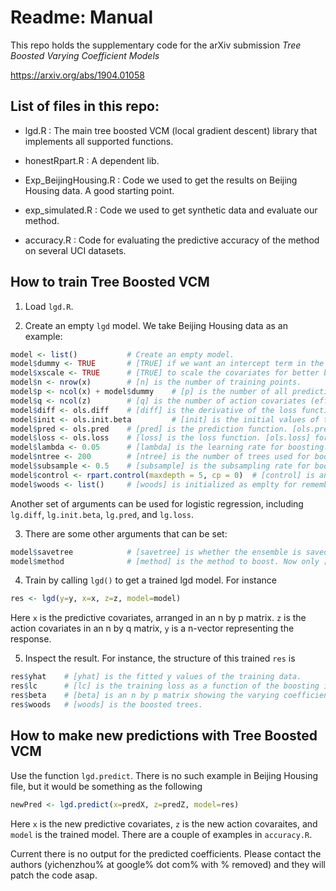 # Readme: Manual

This repo holds the supplementary code for the arXiv submission *Tree Boosted Varying Coefficient Models*

https://arxiv.org/abs/1904.01058


## List of files in this repo:

+ lgd.R : The main tree boosted VCM (local gradient descent) library that implements all supported functions.

+ honestRpart.R : A dependent lib. 

+ Exp_BeijingHousing.R : Code we used to get the results on Beijing Housing data. A good starting point.

+ exp_simulated.R : Code we used to get synthetic data and evaluate our method.

+ accuracy.R : Code for evaluating the predictive accuracy of the method on several UCI datasets.

## How to train Tree Boosted VCM

1. Load `lgd.R`.

2. Create an empty `lgd` model. We take Beijing Housing data as an example:
```r
model <- list()           # Create an empty model.
model$dummy <- TRUE       # [TRUE] if we want an intercept term in the linear part. [FALSE] otherwise. 
model$xscale <- TRUE      # [TRUE] to scale the covariates for better boosting result. Always set to [TRUE].
model$n <- nrow(x)        # [n] is the number of training points.
model$p <- ncol(x) + model$dummy    # [p] is the number of all predictive covariates.
model$q <- ncol(z)        # [q] is the number of action covariates (effect modifiers).
model$diff <- ols.diff    # [diff] is the derivative of the loss function. [ols.diff] for ordinary least square (regression).
model$init <- ols.init.beta         # [init] is the initial values of the parameters. [ols.init.beta] for regression.
model$pred <- ols.pred    # [pred] is the prediction function. [ols.pred] for regression. 
model$loss <- ols.loss    # [loss] is the loss function. [ols.loss] for regression.
model$lambda <- 0.05      # [lambda] is the learning rate for boosting.
model$ntree <- 200        # [ntree] is the number of trees used for boosting.
model$subsample <- 0.5    # [subsample] is the subsampling rate for boosting.
model$control <- rpart.control(maxdepth = 5, cp = 0)  # [control] is an [rpart.control] object that tells how to trees.
model$woods <- list()     # [woods] is initialized as emplty for remembering the boosting history. 
```
Another set of arguments can be used for logistic regression, including `lg.diff`, `lg.init.beta`, `lg.pred`, and `lg.loss`. 

3. There are some other arguments that can be set:
```r
model$savetree            # [savetree] is whether the ensemble is saved. Set to [FALSE] when no need to make predictions.
model$method              # [method] is the method to boost. Now only [ordinary] works. Please leave empty.
```

4. Train by calling `lgd()` to get a trained lgd model. For instance
```r
res <- lgd(y=y, x=x, z=z, model=model)
```
Here `x` is the predictive covariates, arranged in an n by p matrix. `z` is the action covariates in an n by q matrix, `y` is a n-vector representing the response.

5. Inspect the result. For instance, the structure of this trained `res` is 
```r
res$yhat    # [yhat] is the fitted y values of the training data. 
res$lc      # [lc] is the training loss as a function of the boosting iterations.
res$beta    # [beta] is an n by p matrix showing the varying coefficients for every training point.
res$woods   # [woods] is the boosted trees.
```

## How to make new predictions with Tree Boosted VCM
Use the function `lgd.predict`. There is no such example in Beijing Housing file, but it would be something as the following
```r
newPred <- lgd.predict(x=predX, z=predZ, model=res)
```
Here `x` is the new predictive covariates, `z` is the new action covaraites, and `model` is the trained model. There are a couple of examples in `accuracy.R`.

Current there is no output for the predicted coefficients. Please contact the authors (yichenzhou% at google% dot com% with % removed) and they will patch the code asap.
